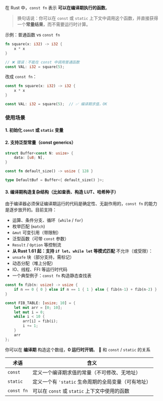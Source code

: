在 Rust 中，`const fn` 表示 **可以在编译期执行的函数**。

> 换句话说：你可以在 `const` 或 `static` 上下文中调用这个函数，并直接获得一个**常量结果**，而不需要运行时计算。

示例：普通函数 vs `const fn`
```rust
fn square(x: i32) -> i32 {
    x * x
}

// ❌ 错误：不能在 const 中调用普通函数
const VAL: i32 = square(5);

```
改成 `const fn`：
```rust
const fn square(x: i32) -> i32 {
    x * x
}

const VAL: i32 = square(5);  // ✅ 编译期求值，OK

```
### 使用场景
#### 1. 初始化 `const` 或 `static` 变量
#### 2. 支持泛型常量（const generics）
```rust
struct Buffer<const N: usize> {
    data: [u8; N],
}

const fn default_size() -> usize { 128 }

type DefaultBuf = Buffer<{ default_size() }>;

```
#### 3. 编译期构造复杂结构（比如查表、构造 LUT、哈希种子）
由于编译器必须保证编译期运行的代码是确定性、无副作用的，`const fn` 的能力是逐步放开的。目前支持：
- 运算、条件分支、循环（`while` / `for`）
- 枚举匹配 (`match`)
- `&mut` 可变引用（带限制）
- 泛型函数（可带 `const` 参数）
- `Result` / `Option` 等控制流
- **从 Rust 1.61 起：支持 `if let`、`while let` 等模式匹配**
不允许（或受限）：
- `unsafe` 块（部分支持，需标记）
- 动态分配（堆上分配）
- IO、线程、FFI 等运行时代码
- 一个典型例子：`const fn` 构造静态查找表
```rust
const fn fib(n: usize) -> usize {
    if n == 0 { 0 } else if n == 1 { 1 } else { fib(n-1) + fib(n-2) }
}

const FIB_TABLE: [usize; 10] = {
    let mut arr = [0; 10];
    let mut i = 0;
    while i < 10 {
        arr[i] = fib(i);
        i += 1;
    }
    arr
};


```
你可以在 **编译期** 构造这个数组，**0 运行时开销**。
🔬 和 `const` / `static` 的关系

|术语|含义|
|---|---|
|`const`|定义一个编译期求值的常量（不可修改、无地址）|
|`static`|定义一个有 `'static` 生命周期的全局变量（可有地址）|
|`const fn`|可以在 `const` 或 `static` 上下文中使用的函数|